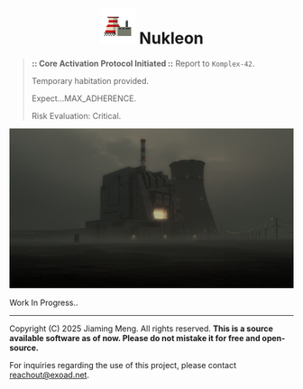 <h1 align="center">
<img src="./Artwork/icon.png" width=64/> Nukleon
</h1>

> **:: Core Activation Protocol Initiated ::**
> Report to `Komplex-42`.
>
> Temporary habitation provided.
>
> Expect...MAX_ADHERENCE.
>
> Risk Evaluation: Critical.



![](./assets/backdrops/main_menu_1984.png)

Work In Progress..

---

Copyright (C) 2025 Jiaming Meng. All rights reserved. **This is a source available software as of now. Please do not mistake it for free and open-source.**

For inquiries regarding the use of this project, please contact [reachout@exoad.net](mailto://reachout@exoad.net).
